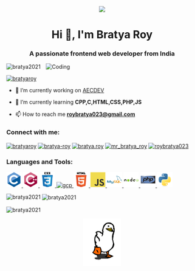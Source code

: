 <p align="center"><img src="https://github.com/vimalverma558/vimalverma558/blob/v2/img/hello.gif" width="30%" ></p>
<h1 align="center">Hi 👋, I'm Bratya Roy</h1>
<h3 align="center">A passionate frontend web developer from India</h3>
<img align="right" alt="Coding" width="400" src="https://cdn.dribbble.com/users/2131993/screenshots/4948736/thoughtworks-gif_dribbble.gif">
<p align="left"> <img src="https://komarev.com/ghpvc/?username=bratya2021&label=Profile%20views&color=0e75b6&style=flat" alt="bratya2021" /> </p>
<p align="left"> <a href="https://twitter.com/bratyaroy" target="blank"><img src="https://img.shields.io/twitter/follow/bratyaroy?logo=twitter&style=for-the-badge" alt="bratyaroy" /></a> </p>

- 🔭 I’m currently working on [AECDEV](https://sanket2004.github.io/AECDEV.github.io/)

- 🌱 I’m currently learning **CPP,C,HTML,CSS,PHP,JS**

- 📫 How to reach me **roybratya023@gmail.com**

<h3 align="left">Connect with me:</h3>
<p align="left">
<a href="https://twitter.com/bratyaroy" target="blank"><img align="center" src="https://raw.githubusercontent.com/rahuldkjain/github-profile-readme-generator/master/src/images/icons/Social/twitter.svg" alt="bratyaroy" height="30" width="40" /></a>
<a href="https://linkedin.com/in/bratya-roy" target="blank"><img align="center" src="https://raw.githubusercontent.com/rahuldkjain/github-profile-readme-generator/master/src/images/icons/Social/linked-in-alt.svg" alt="bratya-roy" height="30" width="40" /></a>
<a href="https://fb.com/bratya.roy" target="blank"><img align="center" src="https://raw.githubusercontent.com/rahuldkjain/github-profile-readme-generator/master/src/images/icons/Social/facebook.svg" alt="bratya.roy" height="30" width="40" /></a>
<a href="https://instagram.com/mr_bratya_roy" target="blank"><img align="center" src="https://raw.githubusercontent.com/rahuldkjain/github-profile-readme-generator/master/src/images/icons/Social/instagram.svg" alt="mr_bratya_roy" height="30" width="40" /></a>
<a href="https://www.hackerrank.com/roybratya023" target="blank"><img align="center" src="https://raw.githubusercontent.com/rahuldkjain/github-profile-readme-generator/master/src/images/icons/Social/hackerrank.svg" alt="roybratya023" height="30" width="40" /></a>
</p>

<h3 align="left">Languages and Tools:</h3>
<p align="left"> <a href="https://www.cprogramming.com/" target="_blank" rel="noreferrer"> <img src="https://raw.githubusercontent.com/devicons/devicon/master/icons/c/c-original.svg" alt="c" width="40" height="40"/> </a> <a href="https://www.w3schools.com/cpp/" target="_blank" rel="noreferrer"> <img src="https://raw.githubusercontent.com/devicons/devicon/master/icons/cplusplus/cplusplus-original.svg" alt="cplusplus" width="40" height="40"/> </a> <a href="https://www.w3schools.com/css/" target="_blank" rel="noreferrer"> <img src="https://raw.githubusercontent.com/devicons/devicon/master/icons/css3/css3-original-wordmark.svg" alt="css3" width="40" height="40"/> </a> <a href="https://cloud.google.com" target="_blank" rel="noreferrer"> <img src="https://www.vectorlogo.zone/logos/google_cloud/google_cloud-icon.svg" alt="gcp" width="40" height="40"/> </a> <a href="https://www.w3.org/html/" target="_blank" rel="noreferrer"> <img src="https://raw.githubusercontent.com/devicons/devicon/master/icons/html5/html5-original-wordmark.svg" alt="html5" width="40" height="40"/> </a> <a href="https://developer.mozilla.org/en-US/docs/Web/JavaScript" target="_blank" rel="noreferrer"> <img src="https://raw.githubusercontent.com/devicons/devicon/master/icons/javascript/javascript-original.svg" alt="javascript" width="40" height="40"/> </a> <a href="https://www.mysql.com/" target="_blank" rel="noreferrer"> <img src="https://raw.githubusercontent.com/devicons/devicon/master/icons/mysql/mysql-original-wordmark.svg" alt="mysql" width="40" height="40"/> </a> <a href="https://nodejs.org" target="_blank" rel="noreferrer"> <img src="https://raw.githubusercontent.com/devicons/devicon/master/icons/nodejs/nodejs-original-wordmark.svg" alt="nodejs" width="40" height="40"/> </a> <a href="https://www.php.net" target="_blank" rel="noreferrer"> <img src="https://raw.githubusercontent.com/devicons/devicon/master/icons/php/php-original.svg" alt="php" width="40" height="40"/> </a> <a href="https://www.python.org" target="_blank" rel="noreferrer"> <img src="https://raw.githubusercontent.com/devicons/devicon/master/icons/python/python-original.svg" alt="python" width="40" height="40"/> </a> </p>

<p><img align="left" src="https://github-readme-stats.vercel.app/api/top-langs?username=bratya2021&show_icons=true&locale=en&layout=compact" alt="bratya2021" /></p>

<p>&nbsp;<img align="center" src="https://github-readme-stats.vercel.app/api?username=bratya2021&show_icons=true&locale=en" alt="bratya2021" /></p>

<p><img align="center" src="https://github-readme-streak-stats.herokuapp.com/?user=bratya2021&" alt="bratya2021" /></p>
<p fontcolor="blue" align="center">
  <img src="https://github.com/Sanket2004/Sanket2004/blob/main/XOsX.gif?raw=true" width="100px">
</p>
